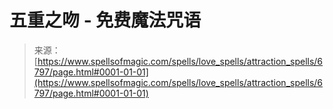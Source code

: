 <!--yml

category: 未分类

date: 2024-06-12 18:41:35

-->

# 五重之吻 - 免费魔法咒语

> 来源：[https://www.spellsofmagic.com/spells/love_spells/attraction_spells/6797/page.html#0001-01-01](https://www.spellsofmagic.com/spells/love_spells/attraction_spells/6797/page.html#0001-01-01)

